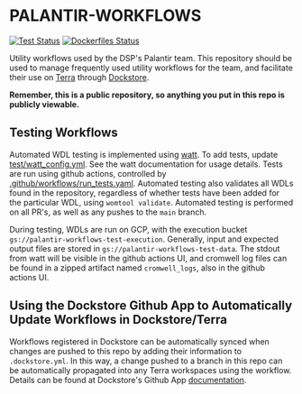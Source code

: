 # PALANTIR-WORKFLOWS

[![Test Status](https://github.com/broadinstitute/palantir-workflows/actions/workflows/run_tests.yaml/badge.svg?branch=main)](https://github.com/broadinstitute/palantir-workflows/actions/workflows/run_tests.yaml/badge.svg?branch=main) [![Dockerfiles Status](https://github.com/broadinstitute/palantir-workflows/actions/workflows/test_dockerfiles.yaml/badge.svg?branch=main)](https://github.com/broadinstitute/palantir-workflows/actions/workflows/test_dockerfiles.yaml/badge.svg?branch=main)

Utility workflows used by the DSP's Palantir team.  This repository should be used to manage frequently used utility workflows for the team, and facilitate their use on [Terra](https://app.terra.bio/) through [Dockstore](https://dockstore.org/).

**Remember, this is a public repository, so anything you put in this repo is publicly viewable.**


## Testing Workflows

Automated WDL testing is implemented using [watt](https://github.com/rickymagner/watt).
To add tests, update  [test/watt_config.yml](test/watt_config.yml).
See the watt documentation for usage details.  Tests are run using github actions, controlled by [.github/workflows/run_tests.yaml](.github/workflows/run_tests.yaml).  Automated testing also validates all WDLs found in the repository, regardless of whether tests have been added for the particular WDL, using `womtool validate`.  Automated testing is performed on all PR's, as well as any pushes to the `main` branch.

During testing, WDLs are run on GCP, with the execution bucket `gs://palantir-workflows-test-execution`.  Generally, input and expected output files are stored in `gs://palantir-workflows-test-data`.  The stdout from watt will be visible in the github actions UI, and cromwell log files can be found in a zipped artifact named `cromwell_logs`, also in the github actions UI.   

## Using the Dockstore Github App to Automatically Update Workflows in Dockstore/Terra
Workflows registered in Dockstore can be automatically synced when changes are pushed to this repo by adding their information to `.dockstore.yml`. 
In this way, a change pushed to a branch in this repo can be automatically propagated into any Terra workspaces using the workflow. 
Details can be found at Dockstore's Github App [documentation](https://docs.dockstore.org/en/develop/getting-started/github-apps/github-apps.html).
